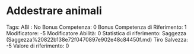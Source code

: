 # Addestrare animali

Tags: ABI
: No
Bonus Competenza: 0
Bonus Competenza di Riferimento: 1
Modificatore: -5
Modificatore  Abilità: 0
Statistica di riferimento: Saggezza (Saggezza%20822b138e72f0470897e902e48c84450f.md)
Tiro Salvezza: -5
Valore di riferimento: 0